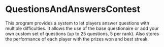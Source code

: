 # QuestionsAndAnswersContest
This program provides a system to let players answer questions with multiple difficulties. It allows the use of the base questionaire or add your own custom set of questions (up to 25 questions, 5 per rank). Also stores the performance of each player with the prizes won and best streak.
